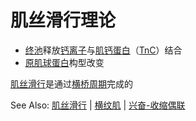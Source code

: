 # 肌丝滑行理论

- [终池](终池.md)释放[钙离子](钙离子.md)与[肌钙蛋白](肌钙蛋白.md)（[TnC](TnC.md)）结合
- [原肌球蛋白](原肌球蛋白.md)构型改变

[肌丝滑行](肌丝滑行.md)是通过[横桥周期](横桥周期.md)完成的

See Also: [肌丝滑行](肌丝滑行.md) | [横纹肌](横纹肌.md) | [兴奋-收缩偶联](兴奋-收缩偶联.md)

